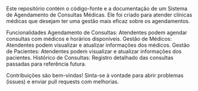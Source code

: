 Este repositório contém o código-fonte e a documentação de um Sistema de Agendamento de Consultas Médicas. Ele foi criado para atender clínicas médicas que desejam ter uma gestão mais eficaz sobre os agendamentos.

Funcionalidades
Agendamento de Consultas: Atendentes podem agendar consultas com médicos e horários disponíveis.
Gestão de Médicos: Atendentes podem visualizar e atualizar informações dos médicos.
Gestão de Pacientes: Atendentes podem visualizar e atualizar informações dos pacientes.
Histórico de Consultas: Registro detalhado das consultas passadas para referência futura.

Contribuições são bem-vindas! Sinta-se à vontade para abrir problemas (issues) e enviar pull requests com melhorias.
